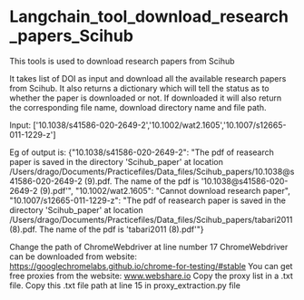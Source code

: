 # Langchain_tool_download_research_papers_Scihub
This tools is used to download research papers from Scihub

It takes list of DOI as input and download all the available research papers from Scihub. It also returns a dictionary which will tell the status as to whether the paper is downloaded or not. If downloaded it will also return the corresponding file name, download directory name and file path. 

Input: ['10.1038/s41586-020-2649-2','10.1002/wat2.1605','10.1007/s12665-011-1229-z']

Eg of output is:
{"10.1038/s41586-020-2649-2": "The pdf of reasearch paper is saved in the directory 'Scihub_paper' at location /Users/drago/Documents/Practicefiles/Data_files/Scihub_papers/10.1038@s41586-020-2649-2 (9).pdf. The name of the pdf is '10.1038@s41586-020-2649-2 (9).pdf'",
"10.1002/wat2.1605": "Cannot download research paper",
"10.1007/s12665-011-1229-z": "The pdf of reasearch paper is saved in the directory 'Scihub_paper' at location /Users/drago/Documents/Practicefiles/Data_files/Scihub_papers/tabari2011 (8).pdf. The name of the pdf is 'tabari2011 (8).pdf'"}

Change the path of ChromeWebdriver at line number 17
ChromeWebdriver can be downloaded from website: https://googlechromelabs.github.io/chrome-for-testing/#stable
You can get free proxies from the website: www.webshare.io Copy the proxy list in a .txt file. Copy this .txt file path at line 15 in proxy_extraction.py file
